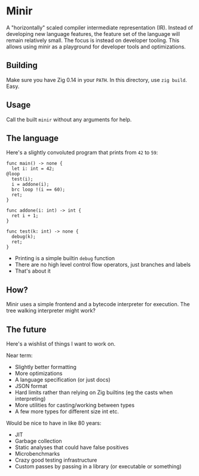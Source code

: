 # Minir

A "horizontally" scaled compiler intermediate representation (IR). Instead of developing new language features, the feature set of the language will remain relatively small. The focus is instead on developer tooling. This allows using minir as a playground for developer tools and optimizations.

## Building

Make sure you have Zig 0.14 in your `PATH`. In this directory, use `zig build`. Easy.

## Usage

Call the built `minir` without any arguments for help.

## The language

Here's a slightly convoluted program that prints from `42` to `59`:

```
func main() -> none {
  let i: int = 42;
@loop
  test(i);
  i = addone(i);
  brc loop !(i == 60);
  ret;
}

func addone(i: int) -> int {
  ret i + 1;
}

func test(k: int) -> none {
  debug(k);
  ret;
}
```

 - Printing is a simple builtin `debug` function
 - There are no high level control flow operators, just branches and labels
 - That's about it

## How?

Minir uses a simple frontend and a bytecode interpreter for execution. The tree walking interpreter might work?

## The future

Here's a wishlist of things I want to work on.

Near term:
 - Slightly better formatting
 - More optimizations
 - A language specification (or just docs)
 - JSON format
 - Hard limits rather than relying on Zig builtins (eg the casts when interpreting)
 - More utilities for casting/working between types
 - A few more types for different size int etc.

Would be nice to have in like 80 years:
 - JIT
 - Garbage collection
 - Static analyses that could have false positives
 - Microbenchmarks
 - Crazy good testing infrastructure
 - Custom passes by passing in a library (or executable or something)

